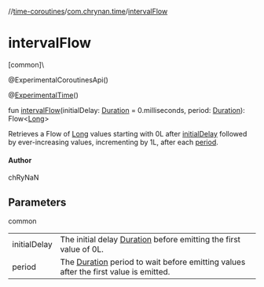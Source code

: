 //[time-coroutines](../../index.md)/[com.chrynan.time](index.md)/[intervalFlow](interval-flow.md)

# intervalFlow

[common]\

@ExperimentalCoroutinesApi()

@[ExperimentalTime](https://kotlinlang.org/api/latest/jvm/stdlib/kotlin.time/-experimental-time/index.html)()

fun [intervalFlow](interval-flow.md)(initialDelay: [Duration](https://kotlinlang.org/api/latest/jvm/stdlib/kotlin.time/-duration/index.html) = 0.milliseconds, period: [Duration](https://kotlinlang.org/api/latest/jvm/stdlib/kotlin.time/-duration/index.html)): Flow<[Long](https://kotlinlang.org/api/latest/jvm/stdlib/kotlin/-long/index.html)>

Retrieves a Flow of [Long](https://kotlinlang.org/api/latest/jvm/stdlib/kotlin/-long/index.html) values starting with 0L after [initialDelay](interval-flow.md) followed by ever-increasing values, incrementing by 1L, after each [period](interval-flow.md).

#### Author

chRyNaN

## Parameters

common

| | |
|---|---|
| initialDelay | The initial delay [Duration](https://kotlinlang.org/api/latest/jvm/stdlib/kotlin.time/-duration/index.html) before emitting the first value of 0L. |
| period | The [Duration](https://kotlinlang.org/api/latest/jvm/stdlib/kotlin.time/-duration/index.html) period to wait before emitting values after the first value is emitted. |

